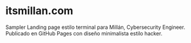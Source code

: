 # itsmillan.com

Sampler Landing page estilo terminal para Millán, Cybersecurity Engineer. Publicado en GitHub Pages con diseño minimalista estilo hacker.
